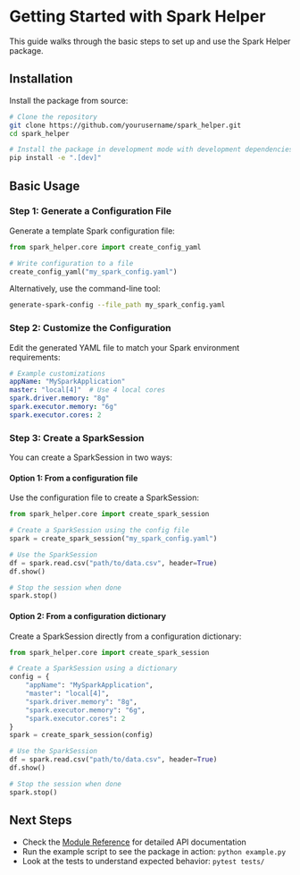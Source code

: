 # Getting Started with Spark Helper

This guide walks through the basic steps to set up and use the Spark Helper package.

## Installation

Install the package from source:

```bash
# Clone the repository
git clone https://github.com/yourusername/spark_helper.git
cd spark_helper

# Install the package in development mode with development dependencies
pip install -e ".[dev]"
```

## Basic Usage

### Step 1: Generate a Configuration File

Generate a template Spark configuration file:

```python
from spark_helper.core import create_config_yaml

# Write configuration to a file
create_config_yaml("my_spark_config.yaml")
```

Alternatively, use the command-line tool:

```bash
generate-spark-config --file_path my_spark_config.yaml
```

### Step 2: Customize the Configuration

Edit the generated YAML file to match your Spark environment requirements:

```yaml
# Example customizations
appName: "MySparkApplication"
master: "local[4]"  # Use 4 local cores
spark.driver.memory: "8g"
spark.executor.memory: "6g"
spark.executor.cores: 2
```

### Step 3: Create a SparkSession

You can create a SparkSession in two ways:

#### Option 1: From a configuration file

Use the configuration file to create a SparkSession:

```python
from spark_helper.core import create_spark_session

# Create a SparkSession using the config file
spark = create_spark_session("my_spark_config.yaml")

# Use the SparkSession
df = spark.read.csv("path/to/data.csv", header=True)
df.show()

# Stop the session when done
spark.stop()
```

#### Option 2: From a configuration dictionary

Create a SparkSession directly from a configuration dictionary:

```python
from spark_helper.core import create_spark_session

# Create a SparkSession using a dictionary
config = {
    "appName": "MySparkApplication",
    "master": "local[4]",
    "spark.driver.memory": "8g",
    "spark.executor.memory": "6g",
    "spark.executor.cores": 2
}
spark = create_spark_session(config)

# Use the SparkSession
df = spark.read.csv("path/to/data.csv", header=True)
df.show()

# Stop the session when done
spark.stop()
```

## Next Steps

- Check the [Module Reference](modules.md) for detailed API documentation
- Run the example script to see the package in action: `python example.py`
- Look at the tests to understand expected behavior: `pytest tests/`
